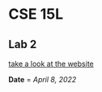 # CSE 15L
## Lab 2

[take a look at the website](https://kaung-min-khant.github.io/cse15l-lab-reports/)

**Date** = *April 8, 2022*

